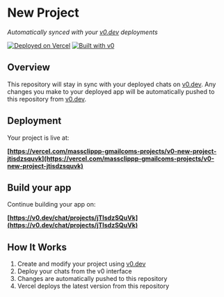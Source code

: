 # New Project

*Automatically synced with your [v0.dev](https://v0.dev) deployments*

[![Deployed on Vercel](https://img.shields.io/badge/Deployed%20on-Vercel-black?style=for-the-badge&logo=vercel)](https://vercel.com/massclippp-gmailcoms-projects/v0-new-project-jtisdzsquvk)
[![Built with v0](https://img.shields.io/badge/Built%20with-v0.dev-black?style=for-the-badge)](https://v0.dev/chat/projects/jTIsdzSQuVk)

## Overview

This repository will stay in sync with your deployed chats on [v0.dev](https://v0.dev).
Any changes you make to your deployed app will be automatically pushed to this repository from [v0.dev](https://v0.dev).

## Deployment

Your project is live at:

**[https://vercel.com/massclippp-gmailcoms-projects/v0-new-project-jtisdzsquvk](https://vercel.com/massclippp-gmailcoms-projects/v0-new-project-jtisdzsquvk)**

## Build your app

Continue building your app on:

**[https://v0.dev/chat/projects/jTIsdzSQuVk](https://v0.dev/chat/projects/jTIsdzSQuVk)**

## How It Works

1. Create and modify your project using [v0.dev](https://v0.dev)
2. Deploy your chats from the v0 interface
3. Changes are automatically pushed to this repository
4. Vercel deploys the latest version from this repository